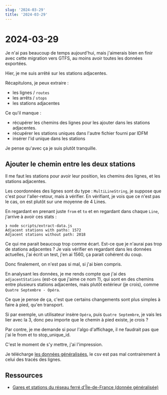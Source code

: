 ```yaml
---
slug: '2024-03-29'
title: '2024-03-29'
---
```


# 2024-03-29

Je n'ai pas beaucoup de temps aujourd'hui, mais j'aimerais bien en finir avec cette migration vers GTFS, au moins avoir
toutes les données exportées.

Hier, je me suis arrêté sur les stations adjacentes.

Récapitulons, je peux extraire :

- les lignes / `routes`
- les arrêts / `stops`
- les stations adjacentes

Ce qu'il manque :

- récupérer les chemins des lignes pour les ajouter dans les stations adjacentes.
- récupérer les stations uniques dans l'autre fichier fourni par IDFM
- insérer l'id unique dans les stations

Je pense qu'avec ça je suis plutôt tranquille.

## Ajouter le chemin entre les deux stations

Il me faut les stations pour avoir leur position, les chemins des lignes, et les stations adjacentes.

Les coordonnées des lignes sont du type : `MultiLineString`, je suppose que c'est pour l'aller-retour, mais à vérifier.
En vérifiant, je vois que ce n'est pas le cas, on est plutôt sur une moyenne de 4 Lines.

En regardant en prenant juste `from` et `to` et en regardant dans chaque `Line`, j'arrive à avoir ces stats :

```shell
❯ node scripts/extract-data.js
Adjacent stations with paths: 1572
Adjacent stations without path: 2018
```

Ce qui me parait beaucoup trop comme écart.
Est-ce que je n'aurai pas trop de stations adjacentes ? Je vais vérifier en regardant dans les données actuelles, j'ai
écrit un test, j'en ai 1560, ça parait cohérent du coup.

Donc finalement, on n'est pas si mal, si j'ai bien compris.

En analysant les données, je me rends compte que j'ai des `adjacentStations` (est-ce que j'aime ce nom ?), qui sont en
des chemins entre plusieurs stations adjacentes, mais plutôt extérieur (je crois), comme `Quatre Septembre - Opéra`.

Ce que je pense de ça, c'est que certains changements sont plus simples à faire à pied, qu'en transport.

Si par exemple, un utilisateur insère `Opéra`, puis `Quatre Septembre`, je vais les lier avec la 3, donc peu importe que
le chemin à pied existe, je crois ?

Par contre, je me demande si pour l'algo d'affichage, il ne faudrait pas que j'ai le from et to stop_unique_id.

C'est le moment de s'y mettre, j'ai l'impression.

Je
télécharge [les données généralisées](https://prim.iledefrance-mobilites.fr/jeux-de-donnees/emplacement-des-gares-idf-data-generalisee),
le csv est pas mal contrairement à celui des tracés des lignes.

## Ressources

- [Gares et stations du réseau ferré d'Île-de-France (donnée généralisée)](https://prim.iledefrance-mobilites.fr/jeux-de-donnees/emplacement-des-gares-idf-data-generalisee)
